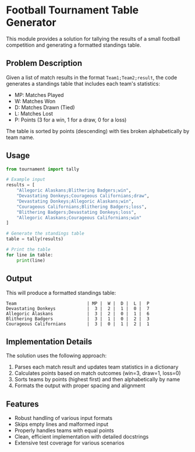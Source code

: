 # Football Tournament Table Generator

This module provides a solution for tallying the results of a small football competition and generating a formatted standings table.

## Problem Description

Given a list of match results in the format `Team1;Team2;result`, the code generates a standings table that includes each team's statistics:

- MP: Matches Played
- W: Matches Won
- D: Matches Drawn (Tied)
- L: Matches Lost
- P: Points (3 for a win, 1 for a draw, 0 for a loss)

The table is sorted by points (descending) with ties broken alphabetically by team name.

## Usage

```python
from tournament import tally

# Example input
results = [
    "Allegoric Alaskans;Blithering Badgers;win",
    "Devastating Donkeys;Courageous Californians;draw",
    "Devastating Donkeys;Allegoric Alaskans;win",
    "Courageous Californians;Blithering Badgers;loss",
    "Blithering Badgers;Devastating Donkeys;loss",
    "Allegoric Alaskans;Courageous Californians;win"
]

# Generate the standings table
table = tally(results)

# Print the table
for line in table:
    print(line)
```

## Output

This will produce a formatted standings table:

```
Team                           | MP |  W |  D |  L |  P
Devastating Donkeys            |  3 |  2 |  1 |  0 |  7
Allegoric Alaskans             |  3 |  2 |  0 |  1 |  6
Blithering Badgers             |  3 |  1 |  0 |  2 |  3
Courageous Californians        |  3 |  0 |  1 |  2 |  1
```

## Implementation Details

The solution uses the following approach:

1. Parses each match result and updates team statistics in a dictionary
2. Calculates points based on match outcomes (win=3, draw=1, loss=0)
3. Sorts teams by points (highest first) and then alphabetically by name
4. Formats the output with proper spacing and alignment

## Features

- Robust handling of various input formats
- Skips empty lines and malformed input
- Properly handles teams with equal points
- Clean, efficient implementation with detailed docstrings
- Extensive test coverage for various scenarios

